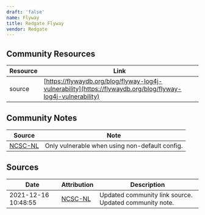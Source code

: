 ```yaml
---
draft: 'false'
name: Flyway
title: Redgate Flyway
vendor: Redgate
---
```



## Community Resources
| Resource | Link |
| --- | --- |
| source | [https://flywaydb.org/blog/flyway-log4j-vulnerability](https://flywaydb.org/blog/flyway-log4j-vulnerability) |

## Community Notes
| Source | Note |
| --- | --- |
| [NCSC-NL](https://github.com/NCSC-NL/log4shell/blob/main/software/README.md) | Only vulnerable when using non-default config. |

## Sources
| Date | Attribution | Description |
| --- | --- | --- |
| 2021-12-16 10:48:55 | [NCSC-NL](https://github.com/NCSC-NL/log4shell/blob/main/software/README.md) | Updated community link source. Updated community note.  |
